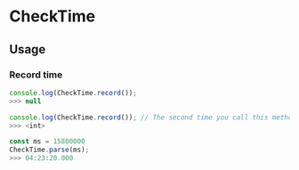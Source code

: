 # CheckTime

## Usage

### Record time
```js
console.log(CheckTime.record());
>>> null
```


```js
console.log(CheckTime.record()); // The second time you call this method it returns the number of milliseconds passed between the 2 calls
>>> <int> 
```

```js
const ms = 15800000
CheckTime.parse(ms);
>>> 04:23:20.000
```